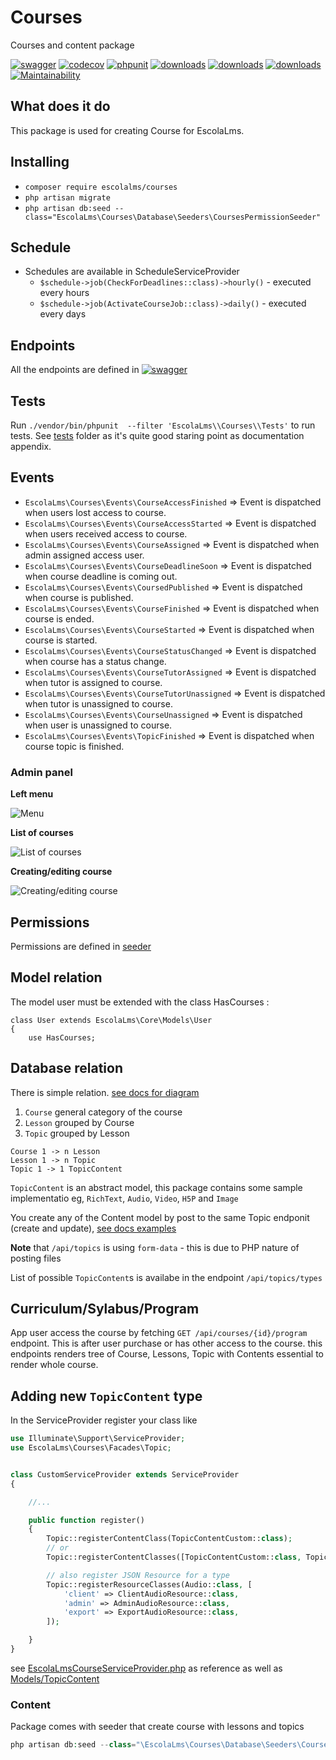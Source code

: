 # Courses

Courses and content package

[![swagger](https://img.shields.io/badge/documentation-swagger-green)](https://escolalms.github.io/Courses/)
[![codecov](https://codecov.io/gh/EscolaLMS/Courses/branch/main/graph/badge.svg?token=NRAN4R8AGZ)](https://codecov.io/gh/EscolaLMS/Courses)
[![phpunit](https://github.com/EscolaLMS/Courses/actions/workflows/test.yml/badge.svg)](https://github.com/EscolaLMS/Courses/actions/workflows/test.yml)
[![downloads](https://img.shields.io/packagist/dt/escolalms/courses)](https://packagist.org/packages/escolalms/courses)
[![downloads](https://img.shields.io/packagist/v/escolalms/courses)](https://packagist.org/packages/escolalms/courses)
[![downloads](https://img.shields.io/packagist/l/escolalms/courses)](https://packagist.org/packages/escolalms/courses)
[![Maintainability](https://api.codeclimate.com/v1/badges/0c9e2593fb30e2048f95/maintainability)](https://codeclimate.com/github/EscolaLMS/Courses/maintainability)

## What does it do

This package is used for creating Course for EscolaLms.

## Installing

- `composer require escolalms/courses`
- `php artisan migrate`
- `php artisan db:seed --class="EscolaLms\Courses\Database\Seeders\CoursesPermissionSeeder"`

## Schedule

- Schedules are available in ScheduleServiceProvider
  - `$schedule->job(CheckForDeadlines::class)->hourly()` - executed every hours
  - `$schedule->job(ActivateCourseJob::class)->daily()` - executed every days

## Endpoints

All the endpoints are defined in [![swagger](https://img.shields.io/badge/documentation-swagger-green)](https://escolalms.github.io/Courses/)

## Tests

Run `./vendor/bin/phpunit  --filter 'EscolaLms\\Courses\\Tests'` to run tests. See [tests](https://github.com/EscolaLMS/Courses/tree/main/tests) folder as it's quite good staring point as documentation appendix.

## Events

- `EscolaLms\Courses\Events\CourseAccessFinished` => Event is dispatched when users lost access to course.
- `EscolaLms\Courses\Events\CourseAccessStarted` => Event is dispatched when users received access to course.
- `EscolaLms\Courses\Events\CourseAssigned` => Event is dispatched when admin assigned access user.
- `EscolaLms\Courses\Events\CourseDeadlineSoon` => Event is dispatched when course deadline is coming out.
- `EscolaLms\Courses\Events\CoursedPublished` => Event is dispatched when course is published.
- `EscolaLms\Courses\Events\CourseFinished` => Event is dispatched when course is ended.
- `EscolaLms\Courses\Events\CourseStarted` => Event is dispatched when course is started.
- `EscolaLms\Courses\Events\CourseStatusChanged` => Event is dispatched when course has a status change.
- `EscolaLms\Courses\Events\CourseTutorAssigned` => Event is dispatched when tutor is assigned to course.
- `EscolaLms\Courses\Events\CourseTutorUnassigned` => Event is dispatched when tutor is unassigned to course.
- `EscolaLms\Courses\Events\CourseUnassigned` => Event is dispatched when user is unassigned to course.
- `EscolaLms\Courses\Events\TopicFinished` => Event is dispatched when course topic is finished.

### Admin panel

**Left menu**

![Menu](docs/courses/menu_course.png "Menu")

**List of courses**

![List of courses](docs/courses/list_courses.png "List of courses")

**Creating/editing course**

![Creating/editing course](docs/courses/create_course.png "Creating or editing course")

## Permissions

Permissions are defined in [seeder](https://github.com/EscolaLMS/Courses/blob/main/database/seeders/CoursesPermissionSeeder.php)


## Model relation

The model user must be extended with the class HasCourses :

```
class User extends EscolaLms\Core\Models\User
{
    use HasCourses;
```

## Database relation

There is simple relation. [see docs for diagram](https://github.com/EscolaLMS/Courses/tree/main/doc)

1. `Course` general category of the course
2. `Lesson` grouped by Course
3. `Topic` grouped by Lesson

```
Course 1 -> n Lesson
Lesson 1 -> n Topic
Topic 1 -> 1 TopicContent
```

`TopicContent` is an abstract model, this package contains some sample implementatio eg, `RichText`, `Audio`, `Video`, `H5P` and `Image`

You create any of the Content model by post to the same Topic endponit (create and update), [see docs examples](https://github.com/EscolaLMS/Courses/tree/main/doc)

**Note** that `/api/topics` is using `form-data` - this is due to PHP nature of posting files

List of possible `TopicContent`s is availabe in the endpoint `/api/topics/types`

## Curriculum/Sylabus/Program

App user access the course by fetching `GET /api/courses/{id}/program` endpoint. This is after user purchase or has other access to the course. this endpoints renders tree of Course, Lessons, Topic with Contents essential to render whole course.

## Adding new `TopicContent` type

In the ServiceProvider register your class like

```php
use Illuminate\Support\ServiceProvider;
use EscolaLms\Courses\Facades\Topic;


class CustomServiceProvider extends ServiceProvider
{

    //...

    public function register()
    {
        Topic::registerContentClass(TopicContentCustom::class);
        // or
        Topic::registerContentClasses([TopicContentCustom::class, TopicAnotherContentCustom::class]);

        // also register JSON Resource for a type
        Topic::registerResourceClasses(Audio::class, [
            'client' => ClientAudioResource::class,
            'admin' => AdminAudioResource::class,
            'export' => ExportAudioResource::class,
        ]);

    }
}
```

see [EscolaLmsCourseServiceProvider.php](https://github.com/EscolaLMS/Courses/blob/main/src/EscolaLmsCourseServiceProvider.php) as reference as well as [Models/TopicContent](https://github.com/EscolaLMS/Courses/tree/main/src/Models/TopicContent)

### Content

Package comes with seeder that create course with lessons and topics

```php
php artisan db:seed --class="\EscolaLms\Courses\Database\Seeders\CoursesSeeder"
```
